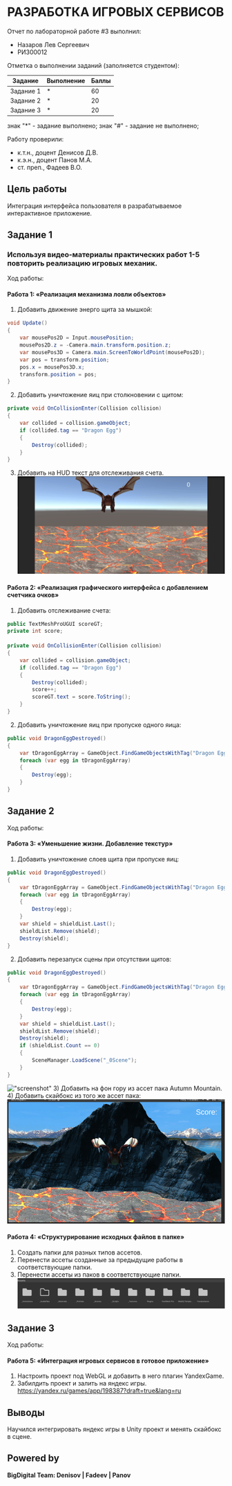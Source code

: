 # РАЗРАБОТКА ИГРОВЫХ СЕРВИСОВ
Отчет по лабораторной работе #3 выполнил:
- Назаров Лев Сергеевич
- РИ300012

Отметка о выполнении заданий (заполняется студентом):

| Задание | Выполнение | Баллы |
| ------ | ------ | ------ |
| Задание 1 | * | 60 |
| Задание 2 | * | 20 |
| Задание 3 | * | 20 |

знак "*" - задание выполнено; знак "#" - задание не выполнено;

Работу проверили:
- к.т.н., доцент Денисов Д.В.
- к.э.н., доцент Панов М.А.
- ст. преп., Фадеев В.О.

## Цель работы
Интеграция интерфейса пользователя в разрабатываемое интерактивное приложение.

## Задание 1
### Используя видео-материалы практических работ 1-5 повторить реализацию игровых механик.
Ход работы:
#### Работа 1: «Реализация механизма ловли объектов»
1) Добавить движение энерго щита за мышкой:
```cs
void Update()
{
    var mousePos2D = Input.mousePosition;
    mousePos2D.z = -Camera.main.transform.position.z;
    var mousePos3D = Camera.main.ScreenToWorldPoint(mousePos2D);
    var pos = transform.position;
    pos.x = mousePos3D.x;
    transform.position = pos;
}
```
2) Добавить уничтожение яиц при столкновении с щитом:
```cs
private void OnCollisionEnter(Collision collision)
{
    var collided = collision.gameObject;
    if (collided.tag == "Dragon Egg")
    {
        Destroy(collided);
    }   
}
```
3) Добавить на HUD текст для отслеживания счета.
!["screenshot"](Screenshots/1.gif)
#### Работа 2: «Реализация графического интерфейса с добавлением счетчика очков»
1) Добавить отслеживание счета:
```cs
public TextMeshProUGUI scoreGT;
private int score;

private void OnCollisionEnter(Collision collision)
{
    var collided = collision.gameObject;
    if (collided.tag == "Dragon Egg")
    {
        Destroy(collided);
        score++;
        scoreGT.text = score.ToString();
    }
}
```
2) Добавить уничтожение яиц при пропуске одного яица:
```cs
public void DragonEggDestroyed()
{
    var tDragonEggArray = GameObject.FindGameObjectsWithTag("Dragon Egg");
    foreach (var egg in tDragonEggArray)
    {
        Destroy(egg);
    }
}
```
## Задание 2
Ход работы:
#### Работа 3: «Уменьшение жизни. Добавление текстур»
1) Добавить уничтожение слоев щита при пропуске яиц:
```cs
public void DragonEggDestroyed()
{
    var tDragonEggArray = GameObject.FindGameObjectsWithTag("Dragon Egg");
    foreach (var egg in tDragonEggArray)
    {
        Destroy(egg);
    }
    var shield = shieldList.Last();
    shieldList.Remove(shield);
    Destroy(shield);
}
```
2) Добавить перезапуск сцены при отсутствии щитов:
```cs
public void DragonEggDestroyed()
{
    var tDragonEggArray = GameObject.FindGameObjectsWithTag("Dragon Egg");
    foreach (var egg in tDragonEggArray)
    {
        Destroy(egg);
    }
    var shield = shieldList.Last();
    shieldList.Remove(shield);
    Destroy(shield);
    if (shieldList.Count == 0)
    {
        SceneManager.LoadScene("_0Scene");
    }
}
```
!["screenshot"](Screenshots/2.gif)
3) Добавить на фон гору из ассет пака Autumn Mountain.<br>
4) Добавить скайбокс из того же ассет пака:
!["screenshot"](Screenshots/Skybox.PNG)
#### Работа 4: «Структурирование исходных файлов в папке»
1) Создать папки для разных типов ассетов.
2) Перенести ассеты созданные за предыдущие работы в соответствующие папки.
3) Перенести ассеты из паков в соответствующие папки.
!["screenshot"](Screenshots/Assets.PNG)
## Задание 3
Ход работы:
#### Работа 5: «Интеграция игровых сервисов в готовое приложение»
1) Настроить проект под WebGL и добавить в него плагин YandexGame.<br>
2) Забилдить проект и залить на яндекс игры. <br>
https://yandex.ru/games/app/198387?draft=true&lang=ru
## Выводы
Научился интегрировать яндекс игры в Unity проект и менять скайбокс в сцене.
## Powered by

**BigDigital Team: Denisov | Fadeev | Panov**